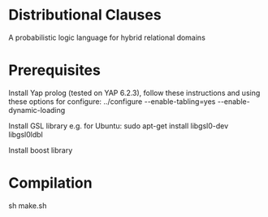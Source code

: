 # Distributional Clauses
A probabilistic logic language for hybrid relational domains

# Prerequisites
Install Yap prolog (tested on YAP 6.2.3), follow these instructions and using these options for configure:
../configure --enable-tabling=yes --enable-dynamic-loading

Install GSL library e.g. for Ubuntu:
sudo apt-get install libgsl0-dev libgsl0ldbl

Install boost library

# Compilation
sh make.sh